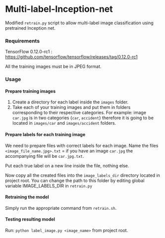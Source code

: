 # Multi-label-Inception-net
Modified `retrain.py` script to allow multi-label image classification using pretrained Inception net.

### Requirements
TensorFlow 0.12.0-rc1 : https://github.com/tensorflow/tensorflow/releases/tag/0.12.0-rc1

All the training images must be in JPEG format.

### Usage

#### Prepare training images
1. Create a directory for each label inside the `images` folder.
3. Take each of your training images and put them in folders corresponding to their respective categories. For example: image `car.jpg` is in two categories {`car`, `accident`} therefore it is going to be located in `images/car` and `images/accident` folders.

#### Prepare labels for each training image
We need to prepare files with correct labels for each image.
Name the files `<image_file_name.jpg>.txt` = if you have an image `car.jpg` the accompanying file will be `car.jpg.txt`. 

Put each true label on a new line inside the file, nothing else.

Now copy all the created files into the `image_labels_dir` directory located in project root.
You can change the path to this folder by editing global variable IMAGE_LABELS_DIR in `retrain.py`

#### Retraining the model
Simply run the appropriate command from `retrain.sh`.

#### Testing resulting model
Run: `python label_image.py <image_name>` from project root.
